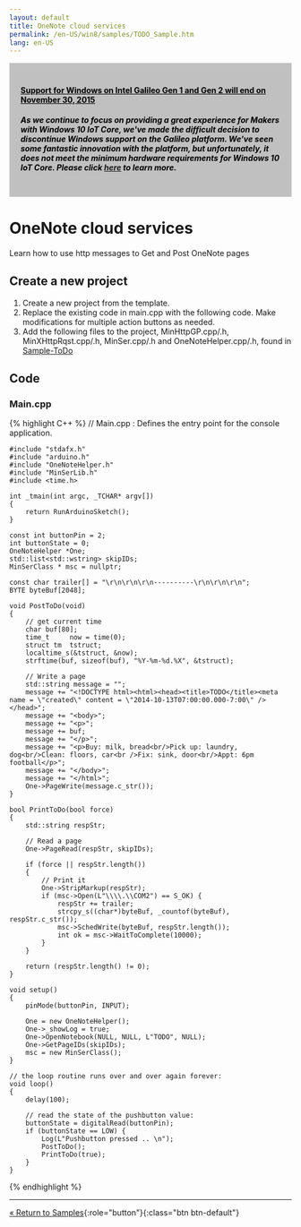 ```yaml
---
layout: default
title: OneNote cloud services
permalink: /en-US/win8/samples/TODO_Sample.htm
lang: en-US
---
```


<div style="background-color:Silver; color:black; padding:20px;">
	<h4><u>Support for Windows on Intel Galileo Gen 1 and Gen 2 will end on November 30, 2015</u></h4>
	<p><h5>As we continue to focus on providing a great experience for Makers with Windows 10 IoT Core, we've made the difficult decision to discontinue Windows support on the Galileo platform. We've seen some fantastic innovation with the platform, but unfortunately, it does not meet the minimum hardware requirements for Windows 10 IoT Core. Please click <a href="http://go.microsoft.com/fwlink/?LinkId=690091" target="_blank">here</a> to learn more.</h5></p>
</div>

# OneNote cloud services
Learn how to use http messages to Get and Post OneNote pages

## Create a new project

1. Create a new project from the template.
2. Replace the existing code in main.cpp with the following code. Make modifications for multiple action buttons as needed.
3. Add the following files to the project, MinHttpGP.cpp/.h, MinXHttpRqst.cpp/.h, MinSer.cpp/.h and OneNoteHelper.cpp/.h,
   found in [Sample-ToDo](https://github.com/ms-iot/sample-todo)

## Code

### Main.cpp
{% highlight C++ %}
    // Main.cpp : Defines the entry point for the console application.

    #include "stdafx.h"
    #include "arduino.h"
    #include "OneNoteHelper.h"
    #include "MinSerLib.h"
    #include <time.h>

    int _tmain(int argc, _TCHAR* argv[])
    {
        return RunArduinoSketch();
    }

    const int buttonPin = 2;
    int buttonState = 0;
    OneNoteHelper *One;
    std::list<std::wstring> skipIDs;
    MinSerClass * msc = nullptr;

    const char trailer[] = "\r\n\r\n\r\n----------\r\n\r\n\r\n";
    BYTE byteBuf[2048];

    void PostToDo(void)
    {
        // get current time
        char buf[80];
        time_t     now = time(0);
        struct tm  tstruct;
        localtime_s(&tstruct, &now);
        strftime(buf, sizeof(buf), "%Y-%m-%d.%X", &tstruct);

        // Write a page
        std::string message = "";
        message += "<!DOCTYPE html><html><head><title>TODO</title><meta name = \"created\" content = \"2014-10-13T07:00:00.000-7:00\" /></head>";
        message += "<body>";
        message += "<p>";
        message += buf;
        message += "</p>";
        message += "<p>Buy: milk, bread<br/>Pick up: laundry, dog<br/>Clean: floors, car<br />Fix: sink, door<br/>Appt: 6pm football</p>";
        message += "</body>";
        message += "</html>";
        One->PageWrite(message.c_str());
    }

    bool PrintToDo(bool force)
    {
        std::string respStr;

        // Read a page
        One->PageRead(respStr, skipIDs);

        if (force || respStr.length())
        {
            // Print it
            One->StripMarkup(respStr);
            if (msc->Open(L"\\\\.\\COM2") == S_OK) {
                respStr += trailer;
                strcpy_s((char*)byteBuf, _countof(byteBuf), respStr.c_str());
                msc->SchedWrite(byteBuf, respStr.length());
                int ok = msc->WaitToComplete(10000);
            }
        }

        return (respStr.length() != 0);
    }

    void setup()
    {
        pinMode(buttonPin, INPUT);

        One = new OneNoteHelper();
        One->_showLog = true;
        One->OpenNotebook(NULL, NULL, L"TODO", NULL);
        One->GetPageIDs(skipIDs);
        msc = new MinSerClass();
    }

    // the loop routine runs over and over again forever:
    void loop()
    {
        delay(100);

        // read the state of the pushbutton value:
        buttonState = digitalRead(buttonPin);
        if (buttonState == LOW) {
            Log(L"Pushbutton pressed .. \n");
            PostToDo();
            PrintToDo(true);
        }
    }

{% endhighlight %}

---

[&laquo; Return to Samples](SampleApps.htm){:role="button"}{:class="btn btn-default"}
